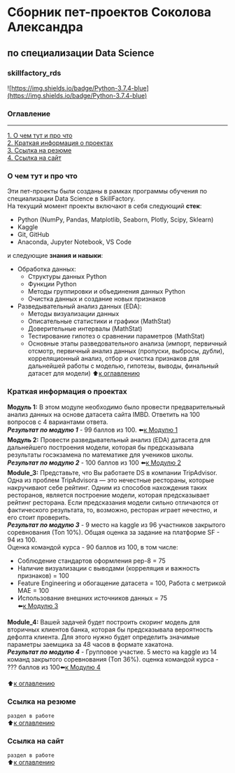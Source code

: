 # Сборник пет-проектов Соколова Александра  
## по специализации Data Science  
### skillfactory_rds  
![https://img.shields.io/badge/Python-3.7.4-blue](https://img.shields.io/badge/Python-3.7.4-blue)

### Оглавление  
---
[1. О чем тут и про что](https://github.com/alex-sokolov2011/skillfactory_rds/blob/master/README.md#О-чем-тут-и-про-что)  
[2.  Краткая информация о проектах](https://github.com/alex-sokolov2011/skillfactory_rds/blob/master/README.md#Краткая-информация-о-проектах)  
[3. Ссылка на резюме](https://github.com/alex-sokolov2011/skillfactory_rds/blob/master/README.md#Ссылка-на-резюме)  
[4. Ссылка на сайт](https://github.com/alex-sokolov2011/skillfactory_rds/blob/master/README.md#Ссылка-на-сайт)  

### О чем тут и про что  
Эти пет-проекты были созданы в рамках программы обучения по специализации Data Science в SkillFactory.  
На текущий момент проекты включают в себя следующий **стек**:  
- Python (NumPy, Pandas, Matplotlib, Seaborn, Plotly, Scipy, Sklearn)  
- Kaggle
- Git, GitHub  
- Anaconda, Jupyter Notebook, VS Code  

и следующие **знания и навыки**:  
- Обработка данных:  
  - Структуры данных Python  
  - Функции Python  
  - Методы группировки и объединения данных Python  
  - Очистка данных и создание новых признаков  
- Разведывательный анализ данных (EDA):  
  - Методы визуализации данных  
  - Описательные статистики и графики (MathStat)  
  - Доверительные интервалы (MathStat)  
  - Тестирование гипотез о сравнении параметров (MathStat)  
  - Основные этапы разведовательного анализа (импорт, первичный отсмотр, первичный анализ данных (пропуски, выбросы, дубли), корреляционный анализ, отбор и очистка признаков для дальнейшей работы с моделью, гипотезы, выводы, финальный датасет для модели)
:arrow_up:[к оглавлению](https://github.com/alex-sokolov2011/skillfactory_rds/blob/master/README.md#Оглавление)

### Краткая информация о проектах
**Модуль 1:** В этом модуле необходимо было провести предварительный анализ данных на основе датасета сайта IMBD. Ответить на 100 вопросов с 4 вариантами ответа.  
***Результат по модулю 1*** - 99 баллов из 100. :arrow_left:[к Модулю 1](https://github.com/alex-sokolov2011/skillfactory_rds/tree/master/module_1)  
**Модуль 2:** Провести разведывательный анализ (EDA) датасета для дальнейшего построения модели, которая бы предсказывала результаты госэкзамена по математике для учеников школы.  
***Результат по модулю 2*** - 100 баллов из 100  :arrow_left:[к Модулю 2](https://github.com/alex-sokolov2011/skillfactory_rds/tree/master/module_2)  
**Module_3:** Представьте, что Вы работаете DS в компании TripAdvisor. Одна из проблем TripAdvisorа — это нечестные рестораны, которые накручивают себе рейтинг. Одним из способов нахождения таких ресторанов, является построение модели, которая предсказывает рейтинг ресторана. Если предсказания модели сильно отличаются от фактического результата, то, возможно, ресторан играет нечестно, и его стоит проверить.  
***Результат по модулю 3*** - 9 место на kaggle из 96 участников закрытого соревнования (Топ 10%).  Общая оценка за задание на платформе SF - 94 из 100.  
Оценка командой курса - 90 баллов из 100, в том числе:
  - Соблюдение стандартов оформления pep-8 = 75  
  - Наличие визуализации с выводами (корреляция и важность признаков) = 100  
  - Feature Engineering и обогащение датасета = 100, Работа с метрикой МАЕ = 100  
  - Использование внешних источников данных = 75  
:arrow_left:[к Модулю 3](https://github.com/alex-sokolov2011/skillfactory_rds/tree/master/module_3)  

**Module_4:** Вашей задачей будет построить скоринг модель для вторичных клиентов банка, которая бы предсказывала вероятность дефолта клиента. Для этого нужно будет определить значимые параметры заемщика за 48 часов в формате хакатона.  
***Результат по модулю 4*** - Групповое участие. 5 место на kaggle из 14 команд закрытого соревнования (Топ 36%). оценка командой курса - ??? баллов из 100:arrow_left:[к Модулю 4](https://github.com/alex-sokolov2011/skillfactory_rds/tree/master/module_4)  

:arrow_up:[к оглавлению](https://github.com/alex-sokolov2011/skillfactory_rds/blob/master/README.md#Оглавление)

### Ссылка на резюме  
```раздел в работе```  
:arrow_up:[к оглавлению](https://github.com/alex-sokolov2011/skillfactory_rds/blob/master/README.md#Оглавление)

### Ссылка на сайт  
```раздел в работе```  
:arrow_up:[к оглавлению](https://github.com/alex-sokolov2011/skillfactory_rds/blob/master/README.md#Оглавление)
